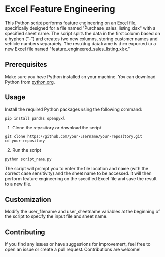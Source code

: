 # Excel Feature Engineering

This Python script performs feature engineering on an Excel file, specifically designed for a file named "Purchase_sales_listing.xlsx" with a specified sheet name. The script splits the data in the first column based on a hyphen ("-") and creates two new columns, storing customer names and vehicle numbers separately. The resulting dataframe is then exported to a new Excel file named "feature_engineered_sales_listing.xlsx."

## Prerequisites

Make sure you have Python installed on your machine. You can download Python from [python.org](https://www.python.org/downloads/).

## Usage

Install the required Python packages using the following command:

```
pip install pandas openpyxl
```
1. Clone the repository or download the script.
```
git clone https://github.com/your-username/your-repository.git
cd your-repository

```

2. Run the script

```
python script_name.py

```

The script will prompt you to enter the file location and name (with the correct case sensitivity) and the sheet name to be accessed. It will then perform feature engineering on the specified Excel file and save the result to a new file.

## Customization
Modify the user_filename and user_sheetname variables at the beginning of the script to specify the input file and sheet name.
## Contributing
If you find any issues or have suggestions for improvement, feel free to open an issue or create a pull request. Contributions are welcome!
